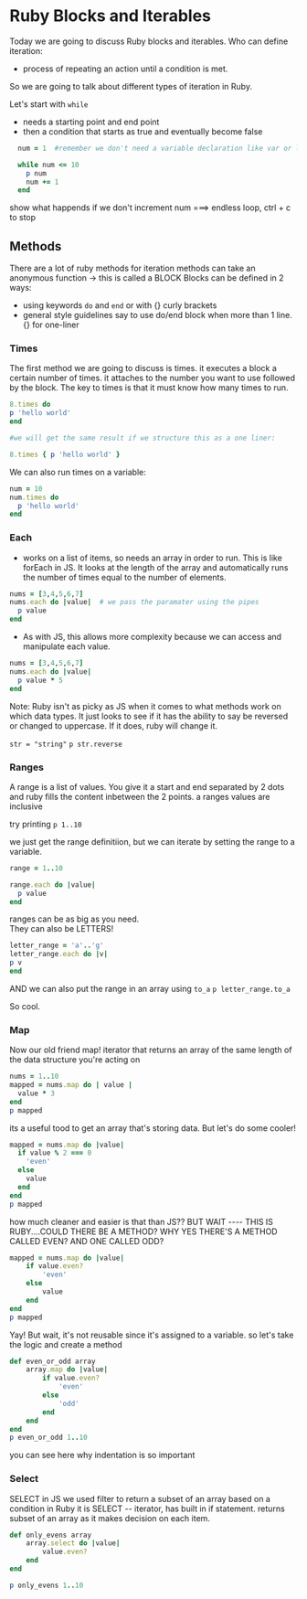 # Ruby Blocks and Iterables

Today we are going to discuss Ruby blocks and iterables. Who can define iteration:

- process of repeating an action until a condition is met.

So we are going to talk about different types of iteration in Ruby.

Let's start with `while`

- needs a starting point and end point
- then a condition that starts as true and eventually become false

```ruby
  num = 1  #remember we don't need a variable declaration like var or let

  while num <= 10
    p num
    num += 1
  end
```

show what happends if we don't increment num ===> endless loop, ctrl + c to stop

## Methods

There are a lot of ruby methods for iteration
methods can take an anonymous function -> this is called a BLOCK
Blocks can be defined in 2 ways:

- using keywords `do` and `end` or with {} curly brackets
- general style guidelines say to use do/end block when more than 1 line. {} for one-liner

### Times

The first method we are going to discuss is times. it executes a block a certain number of times. it attaches to the number you want to use followed by the block. The key to times is that it must know how many times to run.

```ruby
8.times do
p 'hello world'
end

#we will get the same result if we structure this as a one liner:

8.times { p 'hello world' }
```

We can also run times on a variable:

```ruby
num = 10
num.times do
  p 'hello world'
end
```

### Each

- works on a list of items, so needs an array in order to run. This is like forEach in JS. It looks at the length of the array and automatically runs the number of times equal to the number of elements.

```ruby
nums = [3,4,5,6,7]
nums.each do |value|  # we pass the paramater using the pipes
  p value
end
```

- As with JS, this allows more complexity because we can access and manipulate each value.

```ruby
nums = [3,4,5,6,7]
nums.each do |value|
  p value * 5
end
```

Note: Ruby isn't as picky as JS when it comes to what methods work on which data types. It just looks to see if it has the ability to say be reversed or changed to uppercase. If it does, ruby will change it.

`str = "string"`
`p str.reverse`

### Ranges

A range is a list of values. You give it a start and end separated by 2 dots and ruby fills the content inbetween the 2 points. a ranges values are inclusive

try printing
`p 1..10`

we just get the range definitiion, but we can iterate by setting the range to a variable.

```ruby
range = 1..10

range.each do |value|
  p value
end
```

ranges can be as big as you need.  
They can also be LETTERS!

```ruby
letter_range = 'a'..'g'
letter_range.each do |v|
p v
end
```

AND we can also put the range in an array using `to_a`
`p letter_range.to_a`

So cool.

### Map

Now our old friend map!
iterator that returns an array of the same length of the data structure you're acting on

```ruby
nums = 1..10
mapped = nums.map do | value |
  value * 3
end
p mapped
```

its a useful tood to get an array that's storing data. But let's do some cooler!

```ruby
mapped = nums.map do |value|
  if value % 2 === 0
    'even'
  else
    value
  end
end
p mapped
```

how much cleaner and easier is that than JS?? BUT WAIT ---- THIS IS RUBY....COULD THERE BE A METHOD? WHY YES THERE'S A METHOD CALLED EVEN? AND ONE CALLED ODD?

```ruby
mapped = nums.map do |value|
    if value.even?
        'even'
    else
        value
    end
end
p mapped
```

Yay! But wait, it's not reusable since it's assigned to a variable. so let's take the logic and create a method

```ruby
def even_or_odd array
    array.map do |value|
        if value.even?
            'even'
        else
            'odd'
        end
    end
end
p even_or_odd 1..10
```

you can see here why indentation is so important

### Select

SELECT
in JS we used filter to return a subset of an array based on a condition
in Ruby it is SELECT -- iterator, has built in if statement. returns subset of an array as it makes decision on each item.

```ruby
def only_evens array
    array.select do |value|
        value.even?
    end
end

p only_evens 1..10
```
